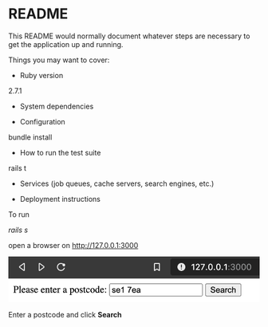 # README

This README would normally document whatever steps are necessary to get the
application up and running.

Things you may want to cover:

* Ruby version

2.7.1

* System dependencies

* Configuration

bundle install

* How to run the test suite

rails t

* Services (job queues, cache servers, search engines, etc.)

* Deployment instructions

To run

*rails s*

open a browser on http://127.0.0.1:3000

![Screen 1](screenshots/screen-1.png)

Enter a postcode and click **Search**

